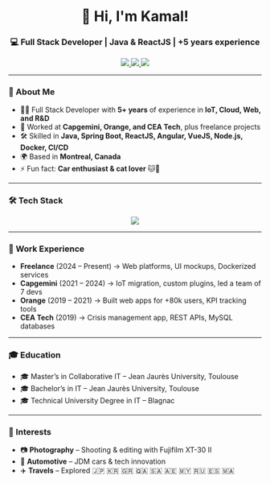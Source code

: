 <h1 align="center">👋 Hi, I'm Kamal!</h1>
<h3 align="center">💻 Full Stack Developer | Java & ReactJS | +5 years experience</h3>

<p align="center">
  <a href="https://kamalcodes.dev" target="_blank">
    <img src="https://img.shields.io/badge/Portfolio-kamalcodes.dev-6c3cdd?style=for-the-badge&logo=vercel&logoColor=white" />
  </a>
  <a href="https://linkedin.com/in/kamal-aarab" target="_blank">
    <img src="https://img.shields.io/badge/LinkedIn-Kamal%20Aarab-blue?style=for-the-badge&logo=linkedin" />
  </a>
  <a href="https://instagram.com/kamalcodes" target="_blank">
    <img src="https://img.shields.io/badge/Instagram-@kamalcodes-E4405F?style=for-the-badge&logo=instagram&logoColor=white" />
  </a>
</p>

---

### 🚀 About Me
- 👨‍💻 Full Stack Developer with **5+ years** of experience in **IoT, Cloud, Web, and R&D**
- 🔭 Worked at **Capgemini, Orange, and CEA Tech**, plus freelance projects
- 🛠️ Skilled in **Java, Spring Boot, ReactJS, Angular, VueJS, Node.js, Docker, CI/CD**
- 🌍 Based in **Montreal, Canada**
- ⚡ Fun fact: **Car enthusiast & cat lover** 🐱🚗

---

### 🛠️ Tech Stack
<p align="center">
  <img src="https://skillicons.dev/icons?i=java,spring,react,angular,vue,ts,js,html,css,nodejs,python,php,postgres,mysql,mongodb,docker,git,jenkins,aws,azure&perline=8" />
</p>

---

### 💼 Work Experience
- **Freelance** (2024 – Present) → Web platforms, UI mockups, Dockerized services  
- **Capgemini** (2021 – 2024) → IoT migration, custom plugins, led a team of 7 devs  
- **Orange** (2019 – 2021) → Built web apps for +80k users, KPI tracking tools  
- **CEA Tech** (2019) → Crisis management app, REST APIs, MySQL databases  

---

### 🎓 Education
- 🎓 Master’s in Collaborative IT – Jean Jaurès University, Toulouse  
- 🎓 Bachelor’s in IT – Jean Jaurès University, Toulouse  
- 🎓 Technical University Degree in IT – Blagnac  

---

### 📸 Interests
- 📷 **Photography** – Shooting & editing with Fujifilm XT-30 II  
- 🚗 **Automotive** – JDM cars & tech innovation  
- ✈️ **Travels** – Explored 🇯🇵 🇰🇷 🇬🇷 🇶🇦 🇸🇦 🇦🇪 🇲🇾 🇷🇺 🇪🇸 🇲🇦  
